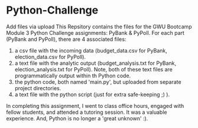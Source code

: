 # Python-Challenge

Add files via upload
This Repsitory contains the files for the GWU Bootcamp Module 3 Python Challenge assignments:  PyBank & PyPoll.
For each part (PyBank and PyPoll), there are 4 associated files:
1)  a csv file with the incoming data (budget_data.csv for PyBank, election_data.csv for PyPoll).
2)  a text file with the analytic output (budget_analysis.txt  for PyBank, election_analysis.txt for PyPoll).
      Note, both of these text files are programmatically output within th Python code.
3)  the python code, both named 'main.py', but uploaded from separate project directories.
4)  a text file with the python script (just for extra safe-keeping ;) ).

In completing this assignment, I went to class office hours, engaged with fellow students, and attended a tutoring session.
It was a valuable experience.  And, Python is no longer a 'great unknown' :).
